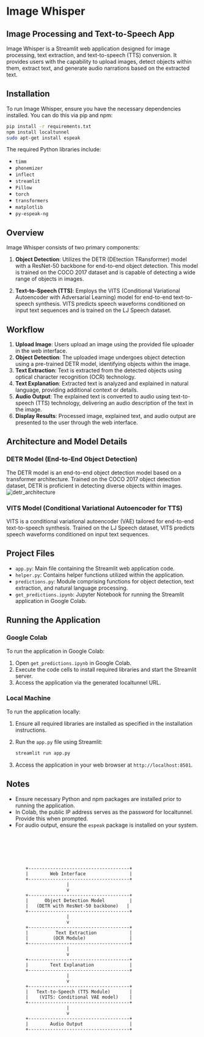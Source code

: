 # Image Whisper
## Image Processing and Text-to-Speech App

Image Whisper is a Streamlit web application designed for image processing, text extraction, and text-to-speech (TTS) conversion. It provides users with the capability to upload images, detect objects within them, extract text, and generate audio narrations based on the extracted text.

## Installation

To run Image Whisper, ensure you have the necessary dependencies installed. You can do this via pip and npm:

```bash
pip install -r requirements.txt
npm install localtunnel
sudo apt-get install espeak
```

The required Python libraries include:

- `timm`
- `phonemizer`
- `inflect`
- `streamlit`
- `Pillow`
- `torch`
- `transformers`
- `matplotlib`
- `py-espeak-ng`

## Overview

Image Whisper consists of two primary components:

1. **Object Detection**: Utilizes the DETR (DEtection TRansformer) model with a ResNet-50 backbone for end-to-end object detection. This model is trained on the COCO 2017 dataset and is capable of detecting a wide range of objects in images.

2. **Text-to-Speech (TTS)**: Employs the VITS (Conditional Variational Autoencoder with Adversarial Learning) model for end-to-end text-to-speech synthesis. VITS predicts speech waveforms conditioned on input text sequences and is trained on the LJ Speech dataset.

## Workflow

1. **Upload Image**: Users upload an image using the provided file uploader in the web interface.
2. **Object Detection**: The uploaded image undergoes object detection using a pre-trained DETR model, identifying objects within the image.
3. **Text Extraction**: Text is extracted from the detected objects using optical character recognition (OCR) technology.
4. **Text Explanation**: Extracted text is analyzed and explained in natural language, providing additional context or details.
5. **Audio Output**: The explained text is converted to audio using text-to-speech (TTS) technology, delivering an audio description of the text in the image.
6. **Display Results**: Processed image, explained text, and audio output are presented to the user through the web interface.

   

## Architecture and Model Details

### DETR Model (End-to-End Object Detection)

The DETR model is an end-to-end object detection model based on a transformer architecture. Trained on the COCO 2017 object detection dataset, DETR is proficient in detecting diverse objects within images.
![detr_architecture](https://github.com/chethanhn29/Large-Language-Models/assets/110838853/355b6dbe-d4b4-42fe-a4b8-554c797d8703)

### VITS Model (Conditional Variational Autoencoder for TTS)

VITS is a conditional variational autoencoder (VAE) tailored for end-to-end text-to-speech synthesis. Trained on the LJ Speech dataset, VITS predicts speech waveforms conditioned on input text sequences.

## Project Files

- `app.py`: Main file containing the Streamlit web application code.
- `helper.py`: Contains helper functions utilized within the application.
- `predictions.py`: Module comprising functions for object detection, text extraction, and natural language processing.
- `get_predictions.ipynb`: Jupyter Notebook for running the Streamlit application in Google Colab.

## Running the Application

### Google Colab

To run the application in Google Colab:

1. Open `get_predictions.ipynb` in Google Colab.
2. Execute the code cells to install required libraries and start the Streamlit server.
3. Access the application via the generated localtunnel URL.

### Local Machine

To run the application locally:

1. Ensure all required libraries are installed as specified in the installation instructions.
2. Run the `app.py` file using Streamlit:

   ```bash
   streamlit run app.py
   ```

3. Access the application in your web browser at `http://localhost:8501`.

## Notes

- Ensure necessary Python and npm packages are installed prior to running the application.
- In Colab, the public IP address serves as the password for localtunnel. Provide this when prompted.
- For audio output, ensure the `espeak` package is installed on your system.
```






       +-------------------------------------+
       |        Web Interface                |
       +-------------------------------------+
                      |
                      v
       +-------------------------------------+
       |      Object Detection Model         |
       |   (DETR with ResNet-50 backbone)   |
       +-------------------------------------+
                      |
                      v
       +-------------------------------------+
       |          Text Extraction            |
       |         (OCR Module)                |
       +-------------------------------------+
                      |
                      v
       +-------------------------------------+
       |        Text Explanation             |
       +-------------------------------------+
                      |
                      v
       +-------------------------------------+
       |   Text-to-Speech (TTS Module)       |
       |    (VITS: Conditional VAE model)    |
       +-------------------------------------+
                      |
                      v
       +-------------------------------------+
       |        Audio Output                 |
       +-------------------------------------+



